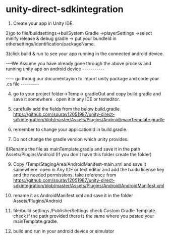 # unity-direct-sdkintegration
1) Create your app in Unity IDE.

2)go to file/buildsettings->builSystem Gradle ->playerSettings ->select minify release & debug gradle -> put your bundleId in othersettings/identification/packageName. 

3)click build & run to see your app running in the connected android device.

---We Assume you have already gone through the above process and running unity app on android device -----------


---- go throug our documentayion to import unity package and code your .cs file ---------

4) go to your project folder->Temp-> gradleOut and copy build.gradle and save it somewhere . open it in any IDE or texteditor. 

5) carefully add the fields from the below build.gradle https://github.com/sourav12051987/unity-direct-sdkintegration/blob/master/Assets/Plugins/Android/mainTemplate.gradle

6) remember to change your applicationId in build.gradle.

7) Do not change the gradle version which unity provides.

8)Rename the file as mainTemplate.gradle and save it in the path Assets/Plugins/Android (If you don't have this folder create the folder)

9) Copy /Temp/StagingArea/AndroidManifest-main.xml and save it samewhere. open in Any IDE or text editor and add the baidu license key and the needed permissions. take reference from https://github.com/sourav12051987/unity-direct-sdkintegration/blob/master/Assets/Plugins/Android/AndroidManifest.xml

10) rename it as AndroidManifest.xml and save it in the folder Assets/Plugins/Android 

11) file/build settings /PublisherSettings check Custom Gradle Template. check if the path provided there is the same where you pasted your mainTemplate.gradle.

12) build and run in your android device or simulator

